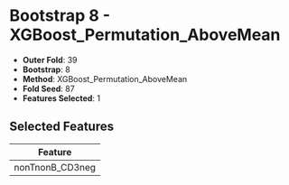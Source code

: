 # Bootstrap 8 - XGBoost_Permutation_AboveMean

- **Outer Fold**: 39
- **Bootstrap**: 8
- **Method**: XGBoost_Permutation_AboveMean
- **Fold Seed**: 87
- **Features Selected**: 1

## Selected Features

| Feature |
|---------|
| nonTnonB_CD3neg |
